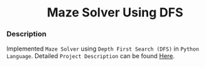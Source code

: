<h1 align="center">Maze Solver Using DFS</h1>

### Description
Implemented `Maze Solver` using `Depth First Search (DFS)` in `Python Language`. Detailed `Project Description` can be found [Here](https://github.com/SameetAsadullah/Maze-Solver-Using-DFS/blob/main/Project%20Statement.pdf).
